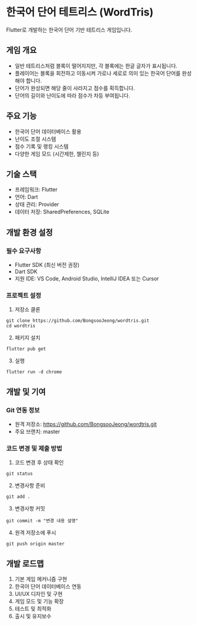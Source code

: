# 한국어 단어 테트리스 (WordTris)

Flutter로 개발하는 한국어 단어 기반 테트리스 게임입니다.

## 게임 개요
- 일반 테트리스처럼 블록이 떨어지지만, 각 블록에는 한글 글자가 표시됩니다.
- 플레이어는 블록을 회전하고 이동시켜 가로나 세로로 의미 있는 한국어 단어를 완성해야 합니다.
- 단어가 완성되면 해당 줄이 사라지고 점수를 획득합니다.
- 단어의 길이와 난이도에 따라 점수가 차등 부여됩니다.

## 주요 기능
- 한국어 단어 데이터베이스 활용
- 난이도 조절 시스템
- 점수 기록 및 랭킹 시스템
- 다양한 게임 모드 (시간제한, 챌린지 등)

## 기술 스택
- 프레임워크: Flutter
- 언어: Dart
- 상태 관리: Provider
- 데이터 저장: SharedPreferences, SQLite

## 개발 환경 설정
### 필수 요구사항
- Flutter SDK (최신 버전 권장)
- Dart SDK
- 지원 IDE: VS Code, Android Studio, IntelliJ IDEA 또는 Cursor

### 프로젝트 설정
1. 저장소 클론
```
git clone https://github.com/BongsooJeong/wordtris.git
cd wordtris
```

2. 패키지 설치
```
flutter pub get
```

3. 실행
```
flutter run -d chrome
```

## 개발 및 기여
### Git 연동 정보
- 원격 저장소: https://github.com/BongsooJeong/wordtris.git
- 주요 브랜치: master

### 코드 변경 및 제출 방법
1. 코드 변경 후 상태 확인
```
git status
```

2. 변경사항 준비
```
git add .
```

3. 변경사항 커밋
```
git commit -m "변경 내용 설명"
```

4. 원격 저장소에 푸시
```
git push origin master
```

## 개발 로드맵
1. 기본 게임 메커니즘 구현
2. 한국어 단어 데이터베이스 연동
3. UI/UX 디자인 및 구현
4. 게임 모드 및 기능 확장
5. 테스트 및 최적화
6. 출시 및 유지보수 